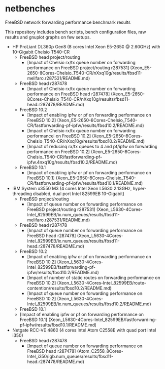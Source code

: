 # netbenches
FreeBSD network forwarding performance benchmark results

This repository includes bench scripts, bench configuration files, raw results and gnuplot graphs on few setups.

 - HP ProLiant DL360p Gen8 (8 cores Intel Xeon E5-2650 @ 2.60GHz) with 10-Gigabit Chelsio T540-CR
    - FreeBSD head project/routing
      - [Impact of Chelsio rx/tx queue number on forwarding performance on FreeBSD project/routing r287531] (Xeon_E5-2650-8Cores-Chelsio_T540-CR/nXxq10g/results/fbsd11-melifaro.r287531/README.md)
    - FreeBSD head r287478
	  - [Impact of Chelsio rx/tx queue number on forwarding performance on FreeBSD head r287478] (Xeon_E5-2650-8Cores-Chelsio_T540-CR/nXxq10g/results/fbsd11-head.r287478/README.md)
	- FreeBSD 10.2
      - [Impact of enabling ipfw or pf on forwarding performance on FreeBSD 10.2] (Xeon_E5-2650-8Cores-Chelsio_T540-CR/fastforwarding-pf-ipfw/results/fbsd10.2/README.md)
      - [Impact of Chelsio rx/tx queue number on forwarding performancei on FreeBSD 10.2] (Xeon_E5-2650-8Cores-Chelsio_T540-CR/nXxq10g/results/fbsd10.2/README.md)
      - [Impact of reducinq rx/tx queues to 4 and pf/ipfw on forwarding performance on FreeBSD 10.2] (Xeon_E5-2650-8Cores-Chelsio_T540-CR/fastforwarding-pf-ipfw.4nxq10g/results/fbsd10.2/README.md)
    - FreeBSD 10.1
      - [Impact of enabling ipfw or pf on forwarding performance on FreeBSD 10.1] (Xeon_E5-2650-8Cores-Chelsio_T540-CR/fastforwarding-pf-ipfw/results/fbsd10.1/README.md)
 - IBM System x3550 M3 (4 cores Intel Xeon L5630 2.13GHz, hyper-threading disabled, dual port Intel 82599EB 10-Gigabit)
    - FreeBSD project/routing
       - [Impact of queue number on forwarding performance on FreeBSD project/routing r287531] (Xeon_L5630-4Cores-Intel_82599EB/ix.num_queues/results/fbsd11-melifaro.r287531/README.md)
    - FreeBSD head r287478
       - [Impact of queue number on forwarding performance on FreeBSD head r287478] (Xeon_L5630-4Cores-Intel_82599EB/ix.num_queues/results/fbsd11-head.r287478/README.md)
    - FreeBSD 10.2
	   - [Impact of enabling ipfw or pf on forwarding performance on FreeBSD 10.2] (Xeon_L5630-4Cores-Intel_82599EB/fastforwarding-pf-ipfw/results/fbsd10.2/README.md)
       - [Impact of number of static routes on forwarding performance on FreeBSD 10.2] (Xeon_L5630-4Cores-Intel_82599EB/route-contention/results/fbsd10.2/README.md)
       - [Impact of queue number on forwarding performance on FreeBSD 10.2] (Xeon_L5630-4Cores-Intel_82599EB/ix.num_queues/results/fbsd10.2/README.md)
    - FreeBSD 10.1
    - [Impact of enabling ipfw or pf on forwarding performance on FreeBSD 10.1] (Xeon_L5630-4Cores-Intel_82599EB/fastforwarding-pf-ipfw/results/fbsd10.1/README.md)
 - Netgate RCC-VE 4860 (4 cores Intel Atom C2558E with quad port Intel i350)
	- FreeBSD head r287478
    	- [Impact of queue number on forwarding performance on FreeBSD head r287478] (Atom_C2558_8Cores-Intel_i350/igb.num_queues/results/fbsd11-head.r287478/README.md)
